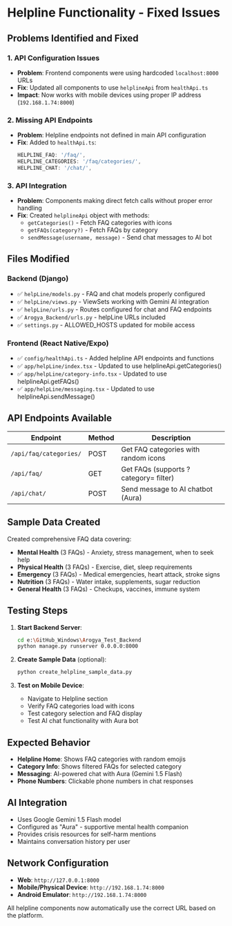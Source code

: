 # Helpline Functionality - Fixed Issues

## Problems Identified and Fixed

### 1. **API Configuration Issues**
- **Problem**: Frontend components were using hardcoded `localhost:8000` URLs
- **Fix**: Updated all components to use `helplineApi` from `healthApi.ts`
- **Impact**: Now works with mobile devices using proper IP address (`192.168.1.74:8000`)

### 2. **Missing API Endpoints**
- **Problem**: Helpline endpoints not defined in main API configuration
- **Fix**: Added to `healthApi.ts`:
  ```typescript
  HELPLINE_FAQ: '/faq/',
  HELPLINE_CATEGORIES: '/faq/categories/',
  HELPLINE_CHAT: '/chat/',
  ```

### 3. **API Integration**
- **Problem**: Components making direct fetch calls without proper error handling
- **Fix**: Created `helplineApi` object with methods:
  - `getCategories()` - Fetch FAQ categories with icons
  - `getFAQs(category?)` - Fetch FAQs by category
  - `sendMessage(username, message)` - Send chat messages to AI bot

## Files Modified

### Backend (Django)
- ✅ `helpLine/models.py` - FAQ and chat models properly configured
- ✅ `helpLine/views.py` - ViewSets working with Gemini AI integration
- ✅ `helpLine/urls.py` - Routes configured for chat and FAQ endpoints
- ✅ `Arogya_Backend/urls.py` - helpLine URLs included
- ✅ `settings.py` - ALLOWED_HOSTS updated for mobile access

### Frontend (React Native/Expo)
- ✅ `config/healthApi.ts` - Added helpline API endpoints and functions
- ✅ `app/helpLine/index.tsx` - Updated to use helplineApi.getCategories()
- ✅ `app/helpLine/category-info.tsx` - Updated to use helplineApi.getFAQs()
- ✅ `app/helpLine/messaging.tsx` - Updated to use helplineApi.sendMessage()

## API Endpoints Available

| Endpoint | Method | Description |
|----------|--------|-------------|
| `/api/faq/categories/` | POST | Get FAQ categories with random icons |
| `/api/faq/` | GET | Get FAQs (supports ?category= filter) |
| `/api/chat/` | POST | Send message to AI chatbot (Aura) |

## Sample Data Created

Created comprehensive FAQ data covering:
- **Mental Health** (3 FAQs) - Anxiety, stress management, when to seek help
- **Physical Health** (3 FAQs) - Exercise, diet, sleep requirements
- **Emergency** (3 FAQs) - Medical emergencies, heart attack, stroke signs
- **Nutrition** (3 FAQs) - Water intake, supplements, sugar reduction
- **General Health** (3 FAQs) - Checkups, vaccines, immune system

## Testing Steps

1. **Start Backend Server**:
   ```bash
   cd e:\GitHub_Windows\Arogya_Test_Backend
   python manage.py runserver 0.0.0.0:8000
   ```

2. **Create Sample Data** (optional):
   ```bash
   python create_helpline_sample_data.py
   ```

3. **Test on Mobile Device**:
   - Navigate to Helpline section
   - Verify FAQ categories load with icons
   - Test category selection and FAQ display
   - Test AI chat functionality with Aura bot

## Expected Behavior

- **Helpline Home**: Shows FAQ categories with random emojis
- **Category Info**: Shows filtered FAQs for selected category
- **Messaging**: AI-powered chat with Aura (Gemini 1.5 Flash)
- **Phone Numbers**: Clickable phone numbers in chat responses

## AI Integration

- Uses Google Gemini 1.5 Flash model
- Configured as "Aura" - supportive mental health companion
- Provides crisis resources for self-harm mentions
- Maintains conversation history per user

## Network Configuration

- **Web**: `http://127.0.0.1:8000`
- **Mobile/Physical Device**: `http://192.168.1.74:8000`
- **Android Emulator**: `http://192.168.1.74:8000`

All helpline components now automatically use the correct URL based on the platform.
